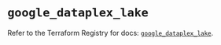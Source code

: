 # `google_dataplex_lake`

Refer to the Terraform Registry for docs: [`google_dataplex_lake`](https://registry.terraform.io/providers/hashicorp/google/6.18.0/docs/resources/dataplex_lake).

